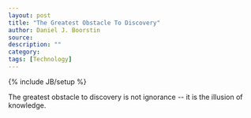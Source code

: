 ```yaml
---
layout: post
title: "The Greatest Obstacle To Discovery"
author: Daniel J. Boorstin
source:
description: ""
category:
tags: [Technology]
---
```

{% include JB/setup %}

The greatest obstacle to discovery is not ignorance -- it is the illusion of knowledge.
